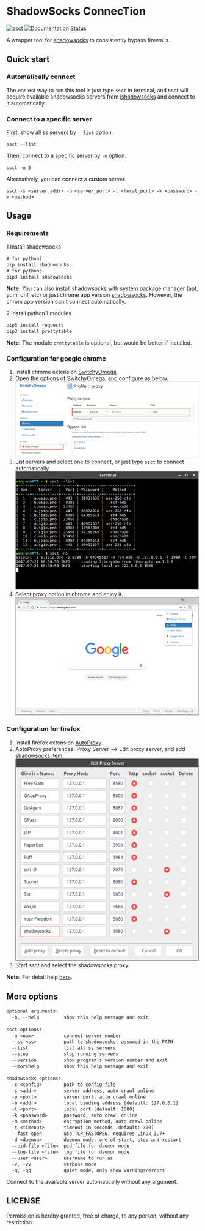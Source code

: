 # ShadowSocks ConnecTion

[![ssct](https://img.shields.io/badge/Platform-%20Linux%20%7C%20MACOS-brightgreen.svg)](ssct)
[![Documentation Status](https://img.shields.io/badge/中文文档-最新-brightgreen.svg)](README_zh.md)

A wrapper tool for [shadowsocks](https://github.com/shadowsocks/shadowsocks) to consistently bypass firewalls.

## Quick start
### Automatically connect
The easiest way to run this tool is just type `ssct` in terminal, and ssct will acquire available shadowsocks servers from [ishadowsocks](http://ss.ishadowx.com) and connect to it automatically.

### Connect to a specific server

First, show all ss servers by `--list` option.

```
ssct --list
```

Then, connect to a specific server by `-n` option.

```
ssct -n 5
```

Alternatively, you can connect a custom server.

```
ssct -s <server_addr> -p <server_port> -l <local_port> -k <password> -m <method>
```

## Usage

### Requirements

1 Install shadowsocks

```
# for python2
pip install shadowsocks
# for python3
pip3 install shadowsocks
```

**Note:** You can also install shadowsocks with system package manager (apt, yum, dnf, etc) or just chrome app version [shadowsocks](https://chrome.google.com/webstore/detail/shadowsocks/fnhhahhihediajgefcnlpdmnogndblbi?utm_source=chrome-app-launcher-info-dialog). However, the chrom app version can't connect automatically.

2 Install python3 modules

```
pip3 install requests
pip3 install prettytable
```

**Note:** The module `prettytable` is optional, but would be better if installed.

### Configuration for google chrome

1. Install chrome extension [SwitchyOmega](https://chrome.google.com/webstore/detail/proxy-switchyomega/padekgcemlokbadohgkifijomclgjgif).
2. Open the options of SwitchyOmega, and configure as below.  
![set switchyomega proxy](img/config-swithyomega.png)
3. List servers and select one to connect, or just type `ssct` to connect automatically.
![start ssct](img/start-ssct.png)
4. Select proxy option in chrome and enjoy it.
![select proxy option](img/chrome-proxy.png)

### Configuration for firefox

1. Install firefox extension [AutoProxy](https://addons.mozilla.org/en-us/firefox/addon/autoproxy).
2. AotoProxy preferences: Proxy Server --> Edit proxy server, and add shadowsocks item.
![edit proxy server](img/edit-autoproxy-server.png)
3. Start ssct and select the shadowsocks proxy.  

**Note:** For detail help [here](https://autoproxy.org/getting_started).

## More options

```
optional arguments:
  -h, --help         show this help message and exit

ssct options:
  -n <num>           connect server number
  --ss <ss>          path to shadowsocks, assumed in the PATH
  --list             list all ss servers
  --stop             stop running servers
  --version          show program's version number and exit
  --morehelp         show this help message and exit

shadowsocks options:
  -c <config>        path to config file
  -s <addr>          server address, auto crawl online
  -p <port>          server port, auto crawl online
  -b <addr>          local binding address [default: 127.0.0.1]
  -l <port>          local port [default: 1080]
  -k <password>      password, auto crawl online
  -m <method>        encryption method, auto crawl online
  -t <timeout>       timeout in seconds [default: 300]
  --fast-open        use TCP_FASTOPEN, requires Linux 3.7+
  -d <daemon>        daemon mode, one of start, stop and restart
  --pid-file <file>  pid file for daemon mode
  --log-file <file>  log file for daemon mode
  --user <user>      username to run as
  -v, -vv            verbose mode
  -q, -qq            quiet mode, only show warnings/errors
```

Connect to the available server automatically without any argument.

## LICENSE

Permission is hereby granted, free of charge, to any person, without any restriction.